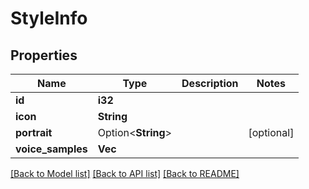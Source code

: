 # StyleInfo

## Properties

| Name              | Type               | Description | Notes      |
| ----------------- | ------------------ | ----------- | ---------- |
| **id**            | **i32**            |             |            |
| **icon**          | **String**         |             |            |
| **portrait**      | Option<**String**> |             | [optional] |
| **voice_samples** | **Vec<String>**    |             |            |

[[Back to Model list]](../README.md#documentation-for-models)
[[Back to API list]](../README.md#documentation-for-api-endpoints)
[[Back to README]](../README.md)
